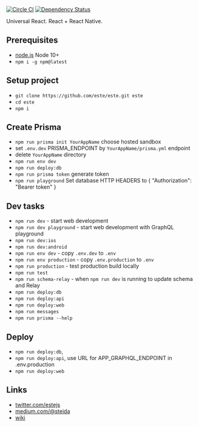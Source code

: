 [![Circle CI](https://img.shields.io/circleci/project/este/este/master.svg)](https://circleci.com/gh/este/este)
[![Dependency Status](https://david-dm.org/este/este.svg)](https://david-dm.org/este/este)

Universal React. React + React Native.

## Prerequisites

* [node.js](http://nodejs.org/) Node 10+
* `npm i -g npm@latest`

## Setup project

* `git clone https://github.com/este/este.git este`
* `cd este`
* `npm i`

## Create Prisma

* `npm run prisma init YourAppName` choose hosted sandbox
* set `.env.dev` PRISMA_ENDPOINT by `YourAppName/prisma.yml` endpoint
* delete `YourAppName` directory
* `npm run env dev`
* `npm run deploy:db`
* `npm run prisma token` generate token
* `npm run playground` Set database HTTP HEADERS to { "Authorization": "Bearer token" }

## Dev tasks

* `npm run dev` - start web development
* `npm run dev playground` - start web development with GraphQL playground
* `npm run dev:ios`
* `npm run dev:android`
* `npm run env dev` - copy `.env.dev` to `.env`
* `npm run env production` - copy `.env.production` to `.env`
* `npm run production` - test production build locally
* `npm run test`
* `npm run schema-relay` - when `npm run dev` is running to update schema and Relay
* `npm run deploy:db`
* `npm run deploy:api`
* `npm run deploy:web`
* `npm run messages`
* `npm run prisma --help`

## Deploy

* `npm run deploy:db`,
* `npm run deploy:api`, use URL for APP_GRAPHQL_ENDPOINT in .env.production
* `npm run deploy:web`

## Links

* [twitter.com/estejs](https://twitter.com/estejs)
* [medium.com/@steida](https://medium.com/@steida/)
* [wiki](https://github.com/este/este/wiki)
